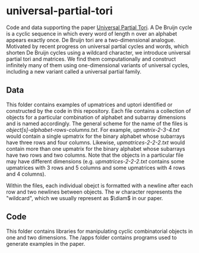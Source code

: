 # universal-partial-tori

Code and data supporting the paper [Universal Partial Tori](https://arxiv.org/abs/2409.12417). A De Bruijn cycle is a cyclic sequence in which every word of length n over an alphabet appears exactly once. De Bruijn tori are a two-dimensional analogue. Motivated by recent progress on universal partial cycles and words, which shorten De Bruijn cycles using a wildcard character, we introduce universal partial tori and matrices. We find them computationally and construct infinitely many of them using one-dimensional variants of universal cycles, including a new variant called a universal partial family.

## Data

This folder contains examples of upmatrices and uptori identified or constructed by the code in this repository. Each file contains a collection of objects for a particular combination of alphabet and subarray dimensions and is named accordingly. The general scheme for the name of the files is _object[s]-alphabet-rows-columns.txt_. For example, _upmatrix-2-3-4.txt_ would contain a single upmatrix for the binary alphabet whose subarrays have three rows and four columns. Likewise, _upmatrices-2-2-2.txt_ would contain more than one upmatrix for the binary alphabet whose subarrays have two rows and two columns. Note that the objects in a particular file may have different dimensions (e.g. _upmatrices-2-2-2.txt_ contains some upmatrices with 3 rows and 5 columns and some upmatrices with 4 rows and 4 columns).

Within the files, each individual obejct is formatted with a newline after each row and two newlines between objects. The _w_ character represents the "wildcard", which we usually represent as $\diam$ in our paper.

## Code

This folder contains libraries for manipulating cyclic combinatorial objects in one and two dimensions. The /apps folder contains programs used to generate examples in the paper.
